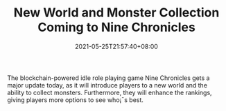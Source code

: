﻿---
title: "New World and Monster Collection Coming to Nine Chronicles"
date: 2021-05-25T21:57:40+08:00
lastmod: 2021-05-25T16:45:40+08:00
draft: false
authors: ["Praised"]
description: "The blockchain-powered idle role playing game Nine Chronicles gets a major update today, as it will introduce players to a new world and the ability to collect monsters. Furthermore, they will enhance the rankings, giving players more options to see who¡¯s best."
featuredImage: "new-world-and-monster-collection-coming-to-nine-chronicles.png"
tags: ["Strategy Games","Play to Earn"]
categories: ["news"]
news: ["Strategy Games"]
weight: 
lightgallery: true
pinned: false
recommend: false
recommend1: false
---

The blockchain-powered idle role playing game Nine Chronicles gets a major update today, as it will introduce players to a new world and the ability to collect monsters. Furthermore, they will enhance the rankings, giving players more options to see who¡¯s best.

<!--more-->

